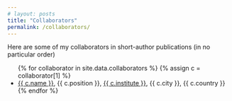 ```yaml
---
# layout: posts
title: "Collaborators"
permalink: /collaborators/
---
```

Here are some of my collaborators in short-author publications (in no particular order)
<ul>
{% for collaborator in site.data.collaborators %}
{% assign c = collaborator[1] %}
  <li> <a href={{ c.website }}> {{ c.name }}</a>, {{ c.position }}, <a href={{ c.institute-url }}> {{ c.institute }}</a>, {{ c.city }}, {{ c.country }}
  </li>
{% endfor %}
</ul>
